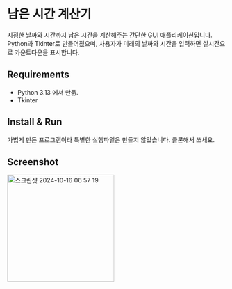 # 남은 시간 계산기
지정한 날짜와 시간까지 남은 시간을 계산해주는 간단한 GUI 애플리케이션입니다. Python과 Tkinter로 만들어졌으며, 사용자가 미래의 날짜와 시간을 입력하면 실시간으로 카운트다운을 표시합니다.

## Requirements
- Python 3.13 에서 만듦.
- Tkinter

## Install & Run
가볍게 만든 프로그램이라 특별한 실행파일은 만들지 않았습니다. 클론해서 쓰세요.

## Screenshot
<img width="246" alt="스크린샷 2024-10-16 06 57 19" src="https://github.com/user-attachments/assets/12742f9c-c561-4dae-9faf-b4c110fea25d">
